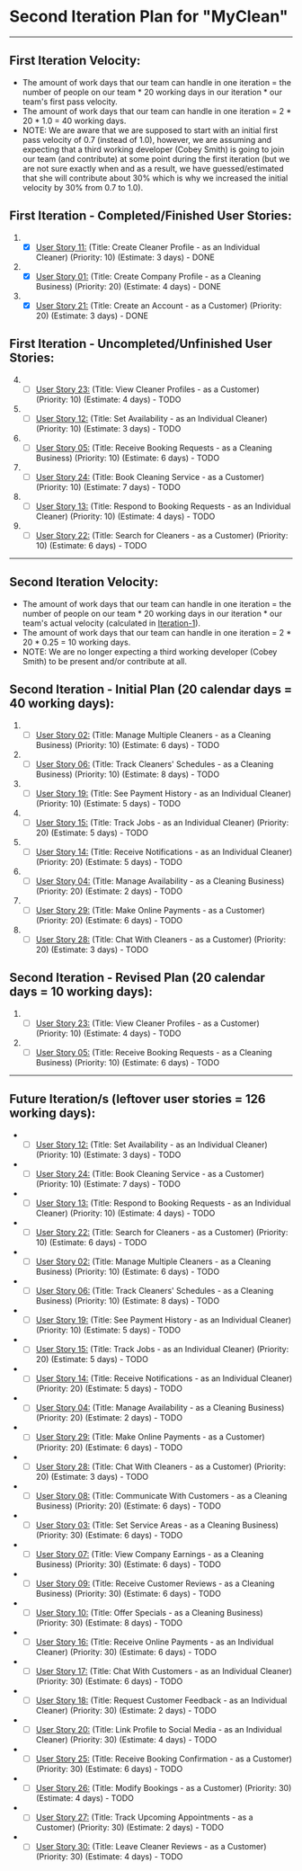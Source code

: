 # Second Iteration Plan for "MyClean"

***

## First Iteration Velocity:
* The amount of work days that our team can handle in one iteration = the number of people on our team * 20 working days
in our iteration * our team's first pass velocity.
* The amount of work days that our team can handle in one iteration = 2 * 20 * 1.0 = 40 working days.
* NOTE: We are aware that we are supposed to start with an initial first pass velocity of 0.7 (instead of 1.0), however,
we are assuming and expecting that a third working developer (Cobey Smith) is going to join our team (and contribute) at
some point during the first iteration (but we are not sure exactly when and as a result, we have guessed/estimated that 
she will contribute about 30% which is why we increased the initial velocity by 30% from 0.7 to 1.0).


## First Iteration - Completed/Finished User Stories:
1. - [x] [User Story 11:](./user_stories/user_story_11.md)
(Title: Create Cleaner Profile - as an Individual Cleaner) (Priority: 10) (Estimate: 3 days) - DONE
2. - [x] [User Story 01:](./user_stories/user_story_01.md)
(Title: Create Company Profile - as a Cleaning Business) (Priority: 20) (Estimate: 4 days) - DONE
3. - [x] [User Story 21:](./user_stories/user_story_21.md)
(Title: Create an Account - as a Customer) (Priority: 20) (Estimate: 3 days) - DONE

## First Iteration - Uncompleted/Unfinished User Stories:
4. - [ ] [User Story 23:](./user_stories/user_story_23.md)
(Title: View Cleaner Profiles - as a Customer) (Priority: 10) (Estimate: 4 days) - TODO
5. - [ ] [User Story 12:](./user_stories/user_story_12.md)
(Title: Set Availability - as an Individual Cleaner) (Priority: 10) (Estimate: 3 days) - TODO
6. - [ ] [User Story 05:](./user_stories/user_story_05.md)
(Title: Receive Booking Requests - as a Cleaning Business) (Priority: 10) (Estimate: 6 days) - TODO
7. - [ ] [User Story 24:](./user_stories/user_story_24.md)
(Title: Book Cleaning Service - as a Customer) (Priority: 10) (Estimate: 7 days) - TODO
8. - [ ] [User Story 13:](./user_stories/user_story_13.md)
(Title: Respond to Booking Requests - as an Individual Cleaner) (Priority: 10) (Estimate: 4 days) - TODO
9. - [ ] [User Story 22:](./user_stories/user_story_22.md)
(Title: Search for Cleaners - as a Customer) (Priority: 10) (Estimate: 6 days) - TODO

***

## Second Iteration Velocity:
* The amount of work days that our team can handle in one iteration = the number of people on our team * 20 working days
in our iteration * our team's actual velocity (calculated in [Iteration-1](./iteration_1.md)).
* The amount of work days that our team can handle in one iteration = 2 * 20 * 0.25 = 10 working days.
* NOTE: We are no longer expecting a third working developer (Cobey Smith) to be present and/or contribute at all.


## Second Iteration - Initial Plan (20 calendar days = 40 working days):
1. - [ ] [User Story 02:](./user_stories/user_story_02.md)
(Title: Manage Multiple Cleaners - as a Cleaning Business) (Priority: 10) (Estimate: 6 days) - TODO
2. - [ ] [User Story 06:](./user_stories/user_story_06.md)
(Title: Track Cleaners' Schedules - as a Cleaning Business) (Priority: 10) (Estimate: 8 days) - TODO
3. - [ ] [User Story 19:](./user_stories/user_story_19.md)
(Title: See Payment History - as an Individual Cleaner) (Priority: 10) (Estimate: 5 days) - TODO
4. - [ ] [User Story 15:](./user_stories/user_story_15.md)
(Title: Track Jobs - as an Individual Cleaner) (Priority: 20) (Estimate: 5 days) - TODO
5. - [ ] [User Story 14:](./user_stories/user_story_14.md)
(Title: Receive Notifications - as an Individual Cleaner) (Priority: 20) (Estimate: 5 days) - TODO
6. - [ ] [User Story 04:](./user_stories/user_story_04.md)
(Title: Manage Availability - as a Cleaning Business) (Priority: 20) (Estimate: 2 days) - TODO
7. - [ ] [User Story 29:](./user_stories/user_story_29.md)
(Title: Make Online Payments - as a Customer) (Priority: 20) (Estimate: 6 days) - TODO
8. - [ ] [User Story 28:](./user_stories/user_story_28.md)
(Title: Chat With Cleaners - as a Customer) (Priority: 20) (Estimate: 3 days) - TODO

## Second Iteration - Revised Plan (20 calendar days = 10 working days):
1. - [ ] [User Story 23:](./user_stories/user_story_23.md)
(Title: View Cleaner Profiles - as a Customer) (Priority: 10) (Estimate: 4 days) - TODO
2. - [ ] [User Story 05:](./user_stories/user_story_05.md)
(Title: Receive Booking Requests - as a Cleaning Business) (Priority: 10) (Estimate: 6 days) - TODO

***

## Future Iteration/s (leftover user stories = 126 working days):
* -  [ ] [User Story 12:](./user_stories/user_story_12.md)
(Title: Set Availability - as an Individual Cleaner) (Priority: 10) (Estimate: 3 days) - TODO
* -  [ ] [User Story 24:](./user_stories/user_story_24.md)
(Title: Book Cleaning Service - as a Customer) (Priority: 10) (Estimate: 7 days) - TODO
* -  [ ] [User Story 13:](./user_stories/user_story_13.md)
(Title: Respond to Booking Requests - as an Individual Cleaner) (Priority: 10) (Estimate: 4 days) - TODO
* -  [ ] [User Story 22:](./user_stories/user_story_22.md)
(Title: Search for Cleaners - as a Customer) (Priority: 10) (Estimate: 6 days) - TODO
* -  [ ] [User Story 02:](./user_stories/user_story_02.md)
(Title: Manage Multiple Cleaners - as a Cleaning Business) (Priority: 10) (Estimate: 6 days) - TODO
* -  [ ] [User Story 06:](./user_stories/user_story_06.md)
(Title: Track Cleaners' Schedules - as a Cleaning Business) (Priority: 10) (Estimate: 8 days) - TODO
* -  [ ] [User Story 19:](./user_stories/user_story_19.md)
(Title: See Payment History - as an Individual Cleaner) (Priority: 10) (Estimate: 5 days) - TODO
* -  [ ] [User Story 15:](./user_stories/user_story_15.md)
(Title: Track Jobs - as an Individual Cleaner) (Priority: 20) (Estimate: 5 days) - TODO
* -  [ ] [User Story 14:](./user_stories/user_story_14.md)
(Title: Receive Notifications - as an Individual Cleaner) (Priority: 20) (Estimate: 5 days) - TODO
* -  [ ] [User Story 04:](./user_stories/user_story_04.md)
(Title: Manage Availability - as a Cleaning Business) (Priority: 20) (Estimate: 2 days) - TODO
* -  [ ] [User Story 29:](./user_stories/user_story_29.md)
(Title: Make Online Payments - as a Customer) (Priority: 20) (Estimate: 6 days) - TODO
* -  [ ] [User Story 28:](./user_stories/user_story_28.md)
(Title: Chat With Cleaners - as a Customer) (Priority: 20) (Estimate: 3 days) - TODO
* - [ ] [User Story 08:](./user_stories/user_story_08.md)
(Title: Communicate With Customers - as a Cleaning Business) (Priority: 20) (Estimate: 6 days) - TODO
* - [ ] [User Story 03:](./user_stories/user_story_03.md)
(Title: Set Service Areas - as a Cleaning Business) (Priority: 30) (Estimate: 6 days) - TODO
* - [ ] [User Story 07:](./user_stories/user_story_07.md)
(Title: View Company Earnings - as a Cleaning Business) (Priority: 30) (Estimate: 6 days) - TODO
* - [ ] [User Story 09:](./user_stories/user_story_09.md)
(Title: Receive Customer Reviews - as a Cleaning Business) (Priority: 30) (Estimate: 6 days) - TODO
* - [ ] [User Story 10:](./user_stories/user_story_10.md)
(Title: Offer Specials - as a Cleaning Business) (Priority: 30) (Estimate: 8 days) - TODO
* - [ ] [User Story 16:](./user_stories/user_story_16.md)
(Title: Receive Online Payments - as an Individual Cleaner) (Priority: 30) (Estimate: 6 days) - TODO
* - [ ] [User Story 17:](./user_stories/user_story_17.md)
(Title: Chat With Customers - as an Individual Cleaner) (Priority: 30) (Estimate: 6 days) - TODO
* - [ ] [User Story 18:](./user_stories/user_story_18.md)
(Title: Request Customer Feedback - as an Individual Cleaner) (Priority: 30) (Estimate: 2 days) - TODO
* - [ ] [User Story 20:](./user_stories/user_story_20.md)
(Title: Link Profile to Social Media - as an Individual Cleaner) (Priority: 30) (Estimate: 4 days) - TODO
* - [ ] [User Story 25:](./user_stories/user_story_25.md)
(Title: Receive Booking Confirmation - as a Customer) (Priority: 30) (Estimate: 6 days) - TODO
* - [ ] [User Story 26:](./user_stories/user_story_26.md)
(Title: Modify Bookings - as a Customer) (Priority: 30) (Estimate: 4 days) - TODO
* - [ ] [User Story 27:](./user_stories/user_story_27.md)
(Title: Track Upcoming Appointments - as a Customer) (Priority: 30) (Estimate: 2 days) - TODO
* - [ ] [User Story 30:](./user_stories/user_story_30.md)
(Title: Leave Cleaner Reviews - as a Customer) (Priority: 30) (Estimate: 4 days) - TODO
